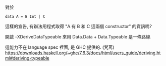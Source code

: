 對於
```
data A = B Int | C
```
這樣的宣告, 有辦法用程式取得 "A 有 B 和 C 這兩個 constructor" 的資訊嗎?

開啟 -XDeriveDataTypeable 來用 Data.Data + Data.Typeable 是一條路線.

這能力不在 language spec 裡面, 是 GHC 提供的. (咒罵)
https://downloads.haskell.org/~ghc/7.6.3/docs/html/users_guide/deriving.html#deriving-typeable

